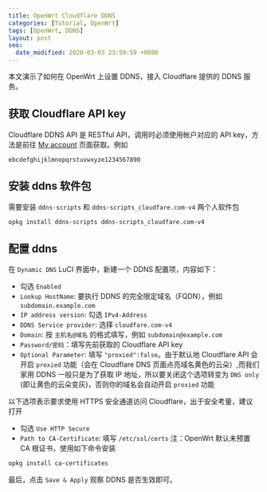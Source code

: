 ```yaml
---
title: OpenWrt Cloudflare DDNS
categories: [Tutorial, OpenWrt]
tags: [OpenWrt, DDNS]
layout: post
seo:
  date_modified: 2020-03-03 23:59:59 +0800
---
```


本文演示了如何在 OpenWrt 上设置 DDNS，接入 Cloudflare 提供的 DDNS 服务。

## 获取 Cloudflare API key

Cloudflare DDNS API 是 RESTful API，调用时必须使用帐户对应的 API key，方法是前往 [My account](https://dash.cloudflare.com/profile/api-tokens) 页面获取。例如

```
ebcdefghijklmnopqrstuvwxyze1234567890
```

## 安装 ddns 软件包

需要安装 `ddns-scripts` 和 `ddns-scripts_cloudfare.com-v4` 两个人软件包

```sh
opkg install ddns-scripts ddns-scripts_cloudfare.com-v4
```

## 配置 ddns

在 `Dynamic DNS` LuCI 界面中，新建一个 DDNS 配置项，内容如下：

- 勾选 `Enabled`
- `Lookup HostName`: 要执行 DDNS 的完全限定域名（FQDN），例如 `subdomain.example.com`
- `IP address version`: 勾选 `IPv4-Address`
- `DDNS Service provider`: 选择 `cloudfare.com-v4`
- `Domain`: 按 `主机名@域名` 的格式填写，例如 `subdomain@example.com`
- `Password/密码`：填写先前获取的 Cloudflare API key
- `Optional Parameter`: 填写 `"proxied":false`。由于默认地 Cloudflare API 会开启 `proxied` 功能（会在 Cloudflare DNS 页面点亮域名黄色的云朵）,而我们家用 DDNS 一般只是为了获取 IP 地址，所以要关闭这个选项转变为 `DNS only` (即让黄色的云朵变灰)，否则你的域名会自动开启 `proxied` 功能

以下选项表示要求使用 HTTPS 安全通道访问 Cloudflare，出于安全考量，建议打开

- 勾选 `Use HTTP Secure`
- `Path to CA-Certificate`: 填写 `/etc/ssl/certs` 注：OpenWrt 默认未预置 CA 根证书，使用如下命令安装

```sh
opkg install ca-certificates
```

最后，点击 `Save & Apply` 观察 DDNS 是否生效即可。
